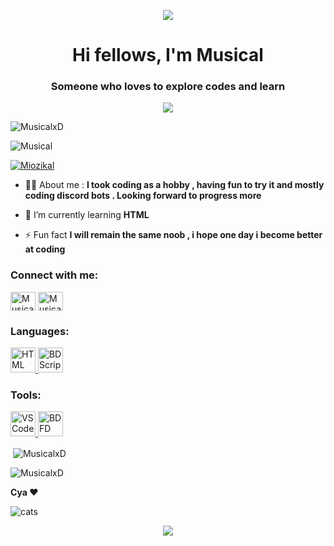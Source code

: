 <p align="center">
  <img src="https://3.bp.blogspot.com/-blFLL1zlWBI/WEoldetgmEI/AAAAAAAAYH4/3Gd-XunvYFwzJxYewyyfUNa5Es8-ueWAQCLcB/s1600/music%2Bbanner%2Bgif.gif"/>
</p>

<h1 align="center">Hi fellows, I'm Musical</h1>
<h3 align="center">Someone who loves to explore codes and learn</h3>

<p align="center">
  <img src="https://capsule-render.vercel.app/api?type=waving&color=gradient&height=60&section=footer"/>
</p>

<p align="left"> <img src="https://komarev.com/ghpvc/?username=MusicalxD&label=Vistors&color=09ec8a&style=flat-square" alt="MusicalxD" /> </p>

<p align="left"> <img src="https://dcbadge.vercel.app/api/shield/617836989672325151" alt="Musical" /> </p>

<p align="left"> <a href="https://twitter.com/Miozikal" target="blank"><img src="https://img.shields.io/twitter/follow/Miozikal?logo=twitter&style=for-the-badge" alt="Miozikal" /></a> </p>

- 👨‍💻 About me : **I took coding as a hobby , having fun to try it and mostly coding discord bots . Looking forward to progress more**

- 🌱 I’m currently learning **HTML**

- ⚡ Fun fact **I will remain the same noob , i hope one day i become better at coding**

<h3 align="left">Connect with me:</h3>
<p align="left">
<a href="https://twitter.com/Miozikal" target="blank"><img align="center" src="https://raw.githubusercontent.com/rahuldkjain/github-profile-readme-generator/master/src/images/icons/Social/twitter.svg" alt="MusicalxD" height="30" width="40" /></a>
<a href="https://www.youtube.com/channel/UC-MTiH3h0ePHwPxUN7bXf2w" target="blank"><img align="center" src="https://raw.githubusercontent.com/rahuldkjain/github-profile-readme-generator/master/src/images/icons/Social/youtube.svg" alt="Musical" height="30" width="40" /></a>
</p>

<h3 align="left">Languages:</h3>
<a href="https://html.com/" target="_blank" rel="noreferrer"> <img src="https://upload.wikimedia.org/wikipedia/commons/thumb/6/61/HTML5_logo_and_wordmark.svg/2048px-HTML5_logo_and_wordmark.svg.png" alt="HTML" width="40" height="40"/> </a><a 
href="https://nilpointer-software.github.io/bdfd-wiki/nightly/" target="_blank" rel="noreferrer"> <img src="https://botdesignerdiscord.com/logo512.png" alt="BDScript" width="40" height="40"/> </a> 

<h3 align="left">Tools:</h3>
<a href="https://code.visualstudio.com/" target="_blank" rel="noreferrer"> <img src="https://upload.wikimedia.org/wikipedia/commons/thumb/9/9a/Visual_Studio_Code_1.35_icon.svg/2048px-Visual_Studio_Code_1.35_icon.svg.png" alt="VS Code" width="40" height="40"/> </a><a 
href="https://botdesignerdiscord.com/" target="_blank" rel="noreferrer"> <img src="https://botdesignerdiscord.com/logo512.png" alt="BDFD" width="40" height="40"/> </a>


<p>&nbsp;<img align="center" src="https://github-readme-stats.vercel.app/api?username=MusicalxD&show_icons=true&theme=tokyonight&title_color=04f196&text_color=06dfef&locale=en" alt="MusicalxD" /></p>

<p><img align="center" src="https://github-readme-streak-stats.herokuapp.com/?user=MusicalxD&theme=dark" alt="MusicalxD" /></p>

**Cya ❤️**

<p><img align="center" src="https://i.pinimg.com/originals/35/ce/9f/35ce9f85da291b4c1c504d8cbd37e8ee.gif" alt="cats" /></p>

<p align="center">
  <img src="https://capsule-render.vercel.app/api?type=waving&color=gradient&height=60&section=footer"/>
</p>
